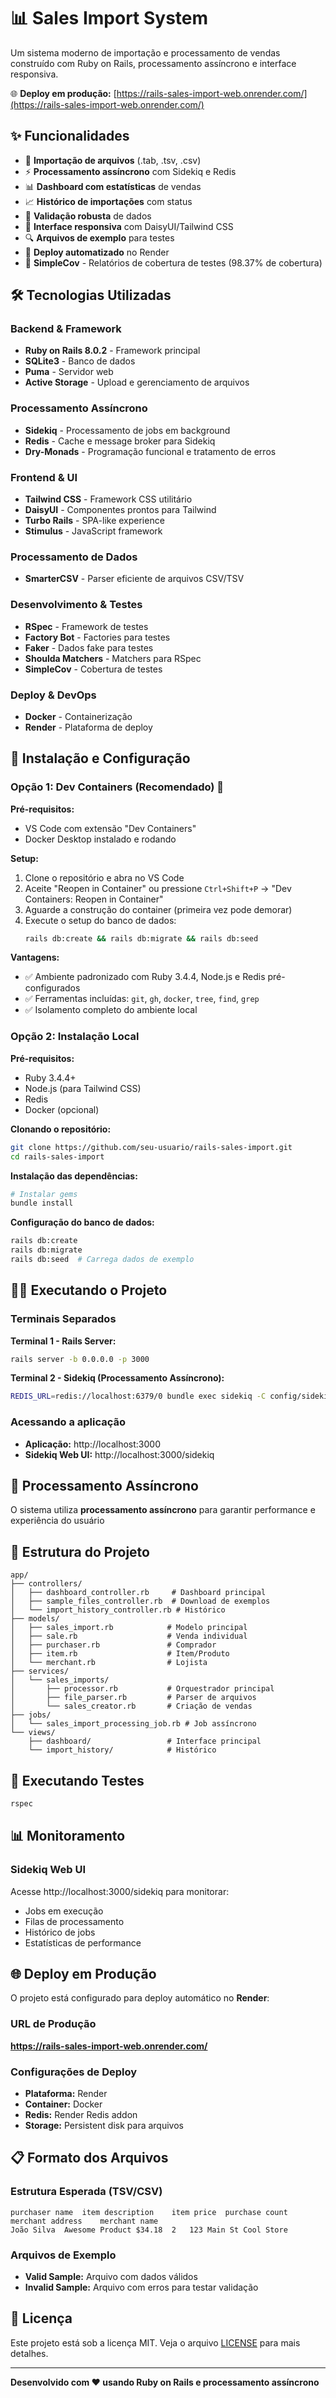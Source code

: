 # 📊 Sales Import System

Um sistema moderno de importação e processamento de vendas construído com Ruby on Rails, processamento assíncrono e interface responsiva.

🌐 **Deploy em produção:** [https://rails-sales-import-web.onrender.com/](https://rails-sales-import-web.onrender.com/)

## ✨ Funcionalidades

- 📁 **Importação de arquivos** (.tab, .tsv, .csv)
- ⚡ **Processamento assíncrono** com Sidekiq e Redis
- 📊 **Dashboard com estatísticas** de vendas
- 📈 **Histórico de importações** com status
- 🎯 **Validação robusta** de dados
- 📱 **Interface responsiva** com DaisyUI/Tailwind CSS
- 🔍 **Arquivos de exemplo** para testes
- 🚀 **Deploy automatizado** no Render
- 🧪 **SimpleCov** - Relatórios de cobertura de testes (98.37% de cobertura)

## 🛠️ Tecnologias Utilizadas

### Backend & Framework
- **Ruby on Rails 8.0.2** - Framework principal
- **SQLite3** - Banco de dados
- **Puma** - Servidor web
- **Active Storage** - Upload e gerenciamento de arquivos

### Processamento Assíncrono
- **Sidekiq** - Processamento de jobs em background
- **Redis** - Cache e message broker para Sidekiq
- **Dry-Monads** - Programação funcional e tratamento de erros

### Frontend & UI
- **Tailwind CSS** - Framework CSS utilitário
- **DaisyUI** - Componentes prontos para Tailwind
- **Turbo Rails** - SPA-like experience
- **Stimulus** - JavaScript framework

### Processamento de Dados
- **SmarterCSV** - Parser eficiente de arquivos CSV/TSV

### Desenvolvimento & Testes
- **RSpec** - Framework de testes
- **Factory Bot** - Factories para testes
- **Faker** - Dados fake para testes
- **Shoulda Matchers** - Matchers para RSpec
- **SimpleCov** - Cobertura de testes

### Deploy & DevOps
- **Docker** - Containerização
- **Render** - Plataforma de deploy

## 🚀 Instalação e Configuração

### Opção 1: Dev Containers (Recomendado) 🐳

**Pré-requisitos:**
- VS Code com extensão "Dev Containers"
- Docker Desktop instalado e rodando

**Setup:**
1. Clone o repositório e abra no VS Code
2. Aceite "Reopen in Container" ou pressione `Ctrl+Shift+P` → "Dev Containers: Reopen in Container"
3. Aguarde a construção do container (primeira vez pode demorar)
4. Execute o setup do banco de dados:
   ```bash
   rails db:create && rails db:migrate && rails db:seed
   ```

**Vantagens:**
- ✅ Ambiente padronizado com Ruby 3.4.4, Node.js e Redis pré-configurados
- ✅ Ferramentas incluídas: `git`, `gh`, `docker`, `tree`, `find`, `grep`
- ✅ Isolamento completo do ambiente local

### Opção 2: Instalação Local

**Pré-requisitos:**
- Ruby 3.4.4+
- Node.js (para Tailwind CSS)
- Redis
- Docker (opcional)

**Clonando o repositório:**
```bash
git clone https://github.com/seu-usuario/rails-sales-import.git
cd rails-sales-import
```

**Instalação das dependências:**
```bash
# Instalar gems
bundle install
```

**Configuração do banco de dados:**
```bash
rails db:create
rails db:migrate
rails db:seed  # Carrega dados de exemplo
```

## 🏃‍♂️ Executando o Projeto

### Terminais Separados

**Terminal 1 - Rails Server:**

```bash
rails server -b 0.0.0.0 -p 3000
```

**Terminal 2 - Sidekiq (Processamento Assíncrono):**
```bash
REDIS_URL=redis://localhost:6379/0 bundle exec sidekiq -C config/sidekiq.yml
```

### Acessando a aplicação
- **Aplicação:** http://localhost:3000
- **Sidekiq Web UI:** http://localhost:3000/sidekiq

## 🔄 Processamento Assíncrono

O sistema utiliza **processamento assíncrono** para garantir performance e experiência do usuário


## 📁 Estrutura do Projeto

```
app/
├── controllers/
│   ├── dashboard_controller.rb     # Dashboard principal
│   ├── sample_files_controller.rb  # Download de exemplos
│   └── import_history_controller.rb # Histórico
├── models/
│   ├── sales_import.rb            # Modelo principal
│   ├── sale.rb                    # Venda individual
│   ├── purchaser.rb               # Comprador
│   ├── item.rb                    # Item/Produto
│   └── merchant.rb                # Lojista
├── services/
│   └── sales_imports/
│       ├── processor.rb           # Orquestrador principal
│       ├── file_parser.rb         # Parser de arquivos
│       └── sales_creator.rb       # Criação de vendas
├── jobs/
│   └── sales_import_processing_job.rb # Job assíncrono
└── views/
    ├── dashboard/                 # Interface principal
    └── import_history/            # Histórico
```

## 🧪 Executando Testes

```bash
rspec
```

## 📊 Monitoramento

### Sidekiq Web UI
Acesse http://localhost:3000/sidekiq para monitorar:
- Jobs em execução
- Filas de processamento
- Histórico de jobs
- Estatísticas de performance

## 🌐 Deploy em Produção

O projeto está configurado para deploy automático no **Render**:

### URL de Produção
**https://rails-sales-import-web.onrender.com/**

### Configurações de Deploy
- **Plataforma:** Render
- **Container:** Docker
- **Redis:** Render Redis addon
- **Storage:** Persistent disk para arquivos

## 📋 Formato dos Arquivos

### Estrutura Esperada (TSV/CSV)
```
purchaser name	item description	item price	purchase count	merchant address	merchant name
João Silva	Awesome Product	$34.18	2	123 Main St	Cool Store
```

### Arquivos de Exemplo
- **Valid Sample:** Arquivo com dados válidos
- **Invalid Sample:** Arquivo com erros para testar validação

## 📝 Licença

Este projeto está sob a licença MIT. Veja o arquivo [LICENSE](LICENSE) para mais detalhes.

---

**Desenvolvido com ❤️ usando Ruby on Rails e processamento assíncrono**
